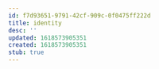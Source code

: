 ```yaml
---
id: f7d93651-9791-42cf-909c-0f0475ff222d
title: identity
desc: ''
updated: 1618573905351
created: 1618573905351
stub: true
---
```


